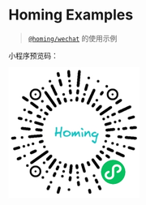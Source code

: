 # Homing Examples

> [`@homing/wechat`](https://github.com/homing-city/homing/tree/main/packages/wechat#readme) 的使用示例



小程序预览码：

![homing_wechat_qrcode](https://github.com/homing-city/examples/blob/main/images/homing_wechat_qrcode.jpg)
